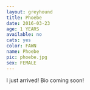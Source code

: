 ```yaml
---
layout: greyhound
title: Phoebe
date: 2016-03-23
age: 1 YEARS
available: no
cats: yes
color: FAWN
name: Phoebe
pic: phoebe.jpg
sex: FEMALE
---
```


I just arrived! Bio coming soon!